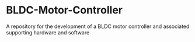 # BLDC-Motor-Controller
A repository for the development of a BLDC motor controller and associated supporting hardware and software
